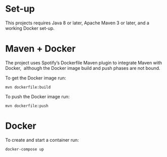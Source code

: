 
# Set-up

This projects requires Java 8 or later, Apache Maven 3 or later, and a working Docker set-up.

# Maven + Docker

The project uses Spotify’s Dockerfile Maven plugin to integrate Maven with Docker,  although the Docker image build and push phases are not bound.

To get the Docker image run:

`mvn dockerfile:build`

To push the Docker image run:

`mvn dockerfile:push`

# Docker 

To create and start a container run:

`docker-compose up`
